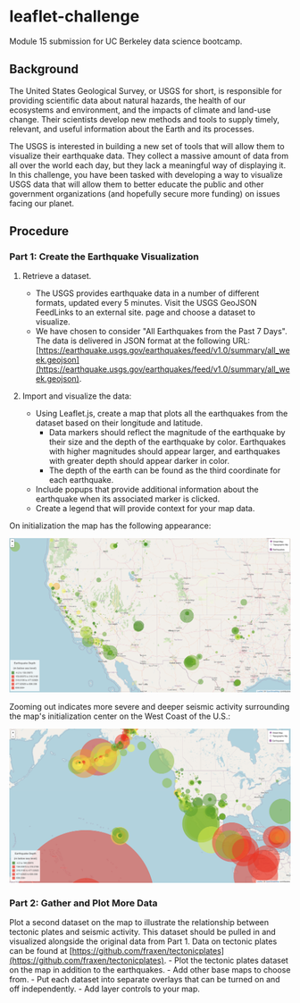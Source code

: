 # leaflet-challenge
Module 15 submission for UC Berkeley data science bootcamp.

## Background
The United States Geological Survey, or USGS for short, is responsible for providing scientific data about natural hazards, the health of our ecosystems and environment, and the impacts of climate and land-use change. Their scientists develop new methods and tools to supply timely, relevant, and useful information about the Earth and its processes.

The USGS is interested in building a new set of tools that will allow them to visualize their earthquake data. They collect a massive amount of data from all over the world each day, but they lack a meaningful way of displaying it. In this challenge, you have been tasked with developing a way to visualize USGS data that will allow them to better educate the public and other government organizations (and hopefully secure more funding) on issues facing our planet.

## Procedure
### Part 1: Create the Earthquake Visualization

1. Retrieve a dataset.
    - The USGS provides earthquake data in a number of different formats, updated every 5 minutes. Visit the USGS GeoJSON FeedLinks to an external site. page and choose a dataset to visualize.
    - We have chosen to consider "All Earthquakes from the Past 7 Days". The data is delivered in JSON format at the following URL: [https://earthquake.usgs.gov/earthquakes/feed/v1.0/summary/all_week.geojson](https://earthquake.usgs.gov/earthquakes/feed/v1.0/summary/all_week.geojson).

2. Import and visualize the data:
    - Using Leaflet.js, create a map that plots all the earthquakes from the dataset based on their longitude and latitude.
        - Data markers should reflect the magnitude of the earthquake by their size and the depth of the earthquake by color. Earthquakes with higher magnitudes should appear larger, and earthquakes with greater depth should appear darker in color.
        - The depth of the earth can be found as the third coordinate for each earthquake.
    - Include popups that provide additional information about the earthquake when its associated marker is clicked.
    - Create a legend that will provide context for your map data.

On initialization the map has the following appearance:

![Map Appearance on Initialization](/Leaflet-Part-1/Images/map_initial.png)

Zooming out indicates more severe and deeper seismic activity surrounding the map's initialization center on the West Coast of the U.S.:

![Map Appearance on Initialization](/Leaflet-Part-1/Images/map_zoom_out.png)

### Part 2: Gather and Plot More Data
Plot a second dataset on the map to illustrate the relationship between tectonic plates and seismic activity. This dataset should be pulled in and visualized alongside the original data from Part 1. Data on tectonic plates can be found at [https://github.com/fraxen/tectonicplates](https://github.com/fraxen/tectonicplates).
    - Plot the tectonic plates dataset on the map in addition to the earthquakes.
    - Add other base maps to choose from.
    - Put each dataset into separate overlays that can be turned on and off independently.
    - Add layer controls to your map.